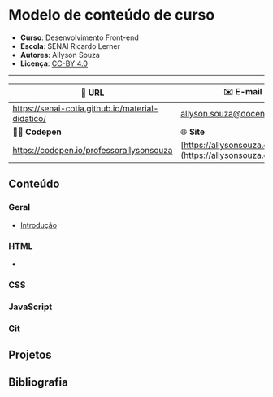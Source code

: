 # Modelo de conteúdo de curso

- **Curso**: Desenvolvimento Front-end
- **Escola**: SENAI Ricardo Lerner
- **Autores**: Allyson Souza
- **Licença**: [CC-BY 4.0](https://creativecommons.org/licenses/by/4.0/)

---

| 🔗 URL                                           | ✉️ E-mail                                                  |
| ------------------------------------------------ | ---------------------------------------------------------- |
| https://senai-cotia.github.io/material-didatico/ | allyson.souza@docente.senai.br                             |
| 🧑‍💻 **Codepen**                                | 🌐 **Site**                                                |
| https://codepen.io/professorallysonsouza         | [https://allysonsouza.com.br](https://allysonsouza.com.br) |


## Conteúdo

### Geral

- [Introdução](conteudo/geral/intro)
### HTML

- 

### CSS

### JavaScript

### Git

## Projetos

## Bibliografia
